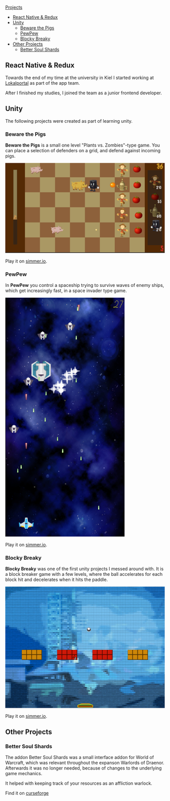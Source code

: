 [Projects](#projects)
* [React Native & Redux](#LoPo)
* [Unity](#BewarePigs)
  * [Beware the Pigs](#BewarePigs)
  * [PewPew](#PewPew)
  * [Blocky Breaky](#blocky)
* [Other Projects](#other)
  * [Better Soul Shards](#bss)

## React Native & Redux

Towards the end of my time at the university in Kiel I started working at [Lokalportal](https://lokalportal.de) as part of the app team.

After I finished my studies, I joined the team as a junior frontend developer.

## Unity

<a name="projects"></a>
The following projects were created as part of learning unity.

### Beware the Pigs 
<a name="BewarePigs"></a>

**Beware the Pigs** is a small one level "Plants vs. Zombies"-type game. You can place a selection of defenders on a grid, and defend against incoming pigs.

![Beware the Pigs Image](./BewarePigs.png "Beware the Pigs")

Play it on [simmer.io](https://simmer.io/@digorath/beware-the-pigs).

### PewPew
<a name="PewPew"></a>

In **PewPew** you control a spaceship trying to survive waves of enemy ships, which get increasingly fast, in a space invader type game.

![PewPew Image](./PewPew.png "PewPew pew pew pew!")

Play it on [simmer.io](https://simmer.io/@digorath/pewpew).

### Blocky Breaky 
<a name="blocky"></a>

**Blocky Breaky** was one of the first unity projects I messed around with. It is a block breaker game with a few levels, where the ball accelerates for each block hit and decelerates when it hits the paddle.

![Blocky Breaky Image](./BlockyBreaky.png "PewPew pew pew pew!")

Play it on [simmer.io](https://simmer.io/@digorath/blockybreaky).

## Other Projects
<a name="other"></a>

### Better Soul Shards
<a name="bss"></a>

The addon Better Soul Shards was a small interface addon for World of Warcraft, which was relevant throughout the expanson Warlords of Draenor. Afterwards it was no longer needed, because of changes to the underlying game mechanics. 

It helped with keeping track of your resources as an affliction warlock.

Find it on [curseforge](https://www.curseforge.com/wow/addons/bss)